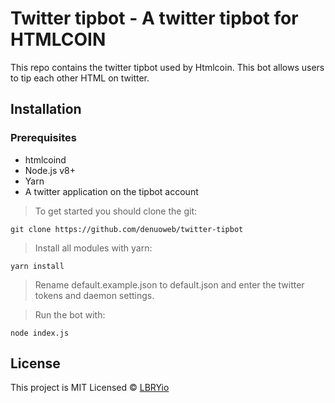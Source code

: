 # Twitter tipbot - A twitter tipbot for HTMLCOIN

This repo contains the twitter tipbot used by Htmlcoin. This bot allows users to tip each other HTML on twitter.

## Installation
### Prerequisites
* htmlcoind
* Node.js v8+
* Yarn
* A twitter application on the tipbot account

>To get started you should clone the git:
```
git clone https://github.com/denuoweb/twitter-tipbot
```
>Install all modules with yarn:
```
yarn install
```
>Rename default.example.json to default.json and enter the twitter tokens and daemon settings.

>Run the bot with:
```
node index.js
```


## License
This project is MIT Licensed &copy; [LBRYio](https://github.com/lbryio)

